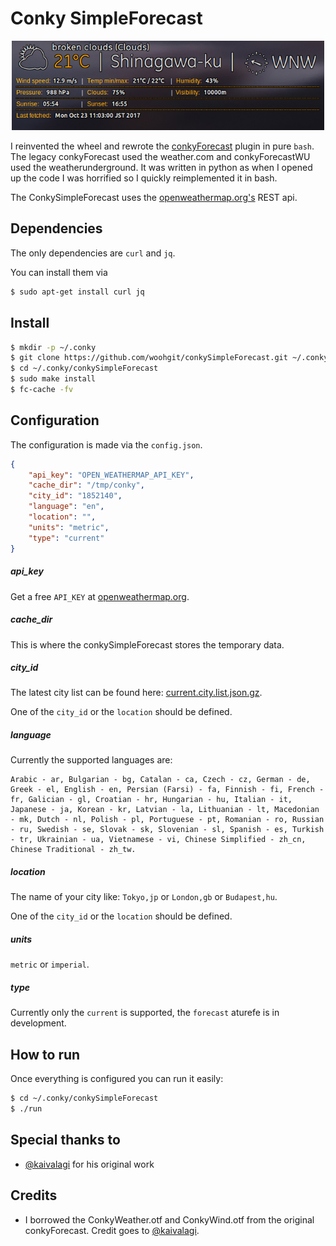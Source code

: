 # Conky SimpleForecast

<div align="center"><img src="screenshot2.png" width="500"></div>


I reinvented the wheel and rewrote the [conkyForecast](https://ubuntuforums.org/showthread.php?t=869328) plugin in pure `bash`.
The legacy conkyForecast used the weather.com and conkyForecastWU used the weatherunderground. It was written in python as when I opened up the code I was horrified so I quickly reimplemented it in bash.

The ConkySimpleForecast uses the [openweathermap.org's](https://openweathermap.org) REST api.


## Dependencies

The only dependencies are `curl` and `jq`.

You can install them via

```bash
$ sudo apt-get install curl jq
```

## Install

```bash
$ mkdir -p ~/.conky
$ git clone https://github.com/woohgit/conkySimpleForecast.git ~/.conky/
$ cd ~/.conky/conkySimpleForecast
$ sudo make install
$ fc-cache -fv
```

## Configuration

The configuration is made via the `config.json`.

```json
{
	"api_key": "OPEN_WEATHERMAP_API_KEY",
	"cache_dir": "/tmp/conky",
	"city_id": "1852140",
	"language": "en",
	"location": "",
	"units": "metric",
	"type": "current"
}
```
##### api_key

Get a free `API_KEY` at [openweathermap.org](https://openweathermap.org/appid).

##### cache_dir

This is where the conkySimpleForecast stores the temporary data.

##### city_id

The latest city list can be found here: [current.city.list.json.gz](http://bulk.openweathermap.org/sample/current.city.list.json.gz). 

One of the `city_id` or the `location` should be defined.

##### language

Currently the supported languages are:

	Arabic - ar, Bulgarian - bg, Catalan - ca, Czech - cz, German - de, Greek - el, English - en, Persian (Farsi) - fa, Finnish - fi, French - fr, Galician - gl, Croatian - hr, Hungarian - hu, Italian - it, Japanese - ja, Korean - kr, Latvian - la, Lithuanian - lt, Macedonian - mk, Dutch - nl, Polish - pl, Portuguese - pt, Romanian - ro, Russian - ru, Swedish - se, Slovak - sk, Slovenian - sl, Spanish - es, Turkish - tr, Ukrainian - ua, Vietnamese - vi, Chinese Simplified - zh_cn, Chinese Traditional - zh_tw.

##### location

The name of your city like: `Tokyo,jp` or `London,gb` or `Budapest,hu`.

One of the `city_id` or the `location` should be defined.

##### units

`metric` or `imperial`.

##### type

Currently only the `current` is supported, the `forecast` aturefe is in development.

## How to run

Once everything is configured you can run it easily:

```bash
$ cd ~/.conky/conkySimpleForecast
$ ./run
```

## Special thanks to

- [@kaivalagi](https://github.com/kaivalagi) for his original work

## Credits

- I borrowed the ConkyWeather.otf and ConkyWind.otf from the original conkyForecast. Credit goes to [@kaivalagi](https://github.com/kaivalagi).